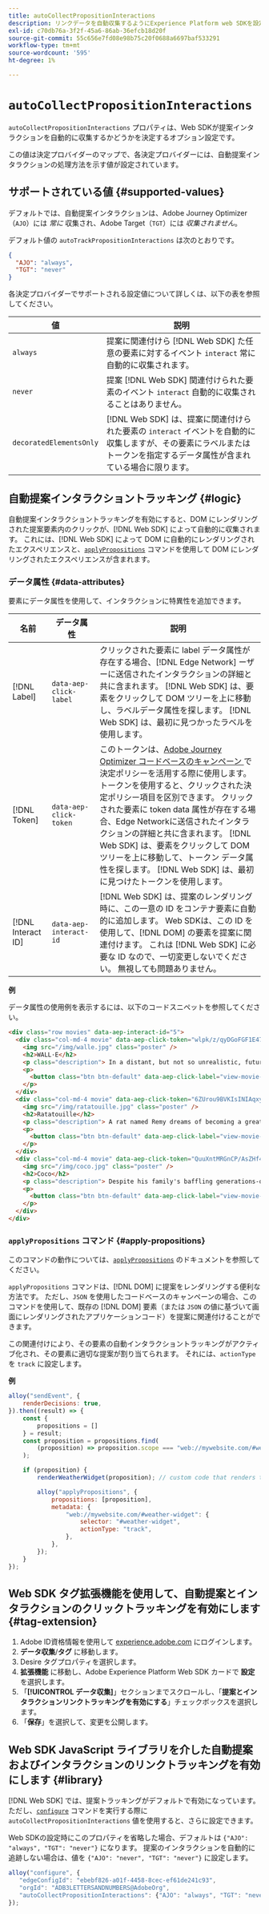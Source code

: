 ```yaml
---
title: autoCollectPropositionInteractions
description: リンクデータを自動収集するようにExperience Platform web SDKを設定する方法について説明します。
exl-id: c70db76a-3f2f-45a6-86ab-36efcb18d20f
source-git-commit: 55c656e7fd08e98b75c20f0688a6697baf533291
workflow-type: tm+mt
source-wordcount: '595'
ht-degree: 1%

---
```


# `autoCollectPropositionInteractions`

`autoCollectPropositionInteractions` プロパティは、Web SDKが提案インタラクションを自動的に収集するかどうかを決定するオプション設定です。

この値は決定プロバイダーのマップで、各決定プロバイダーには、自動提案インタラクションの処理方法を示す値が設定されています。

## サポートされている値 {#supported-values}

デフォルトでは、自動提案インタラクションは、Adobe Journey Optimizer（`AJO`）には _常に_ 収集され、Adobe Target（`TGT`）には _収集されません_。

デフォルト値の `autoTrackPropositionInteractions` は次のとおりです。

```json
{
  "AJO": "always",
  "TGT": "never"
}
```

各決定プロバイダーでサポートされる設定値について詳しくは、以下の表を参照してください。

| 値 | 説明 |
| --- | --- |
| `always` | 提案に関連付けら [!DNL Web SDK] た任意の要素に対するイベント `interact` 常に自動的に収集されます。 |
| `never` | 提案 [!DNL Web SDK] 関連付けられた要素のイベント `interact` 自動的に収集されることはありません。 |
| `decoratedElementsOnly` | [!DNL Web SDK] は、提案に関連付けられた要素の `interact` イベントを自動的に収集しますが、その要素にラベルまたはトークンを指定するデータ属性が含まれている場合に限ります。 |

## 自動提案インタラクショントラッキング {#logic}

自動提案インタラクショントラッキングを有効にすると、DOM にレンダリングされた提案要素内のクリックが、[!DNL Web SDK] によって自動的に収集されます。 これには、[!DNL Web SDK] によって DOM に自動的にレンダリングされたエクスペリエンスと、[`applyPropositions`](../applypropositions.md) コマンドを使用して DOM にレンダリングされたエクスペリエンスが含まれます。

### データ属性 {#data-attributes}

要素にデータ属性を使用して、インタラクションに特異性を追加できます。

| 名前 | データ属性 | 説明 |
| --- | --- | --- |
| [!DNL Label] | `data-aep-click-label` | クリックされた要素に label データ属性が存在する場合、[!DNL Edge Network] ーザーに送信されたインタラクションの詳細と共に含まれます。 [!DNL Web SDK] は、要素をクリックして DOM ツリーを上に移動し、ラベルデータ属性を探します。 [!DNL Web SDK] は、最初に見つかったラベルを使用します。 |
| [!DNL Token] | `data-aep-click-token` | このトークンは、[Adobe Journey Optimizer コードベースのキャンペーン ](https://experienceleague.adobe.com/ja/docs/journey-optimizer/using/code-based-experience/get-started-code-based) で決定ポリシーを活用する際に使用します。 トークンを使用すると、クリックされた決定ポリシー項目を区別できます。 クリックされた要素に token data 属性が存在する場合、Edge Networkに送信されたインタラクションの詳細と共に含まれます。 [!DNL Web SDK] は、要素をクリックして DOM ツリーを上に移動して、トークン データ属性を探します。 [!DNL Web SDK] は、最初に見つけたトークンを使用します。 |
| [!DNL Interact ID] | `data-aep-interact-id` | [!DNL Web SDK] は、提案のレンダリング時に、この一意の ID をコンテナ要素に自動的に追加します。 Web SDKは、この ID を使用して、[!DNL DOM] の要素を提案に関連付けます。 これは [!DNL Web SDK] に必要な ID なので、一切変更しないでください。 無視しても問題ありません。 |

**例**

データ属性の使用例を表示するには、以下のコードスニペットを参照してください。

```html
<div class="row movies" data-aep-interact-id="5">
  <div class="col-md-4 movie" data-aep-click-token="wlpk/z/qyDGoFGF1E47O0w">
    <img src="/img/walle.jpg" class="poster" />
    <h2>WALL·E</h2>
    <p class="description"> In a distant, but not so unrealistic, future where mankind has abandoned earth because it has become covered with trash from products sold by the powerful multi-national Buy N Large corporation, WALL-E, a garbage collecting robot has been left to clean up the mess. </p>
    <p>
      <button class="btn btn-default" data-aep-click-label="view-movie-WALL·E"> View details >> </button>
    </p>
  </div>
  <div class="col-md-4 movie" data-aep-click-token="6ZUrou9BVKIsINIAqxylzw">
    <img src="/img/ratatouille.jpg" class="poster" />
    <h2>Ratatouille</h2>
    <p class="description"> A rat named Remy dreams of becoming a great French chef despite his family's wishes and the obvious problem of being a rat in a decidedly rodent-phobic profession. When fate places Remy in the sewers of Paris, he finds himself ideally situated beneath a restaurant made famous by his culinary hero, Auguste Gusteau. </p>
    <p>
      <button class="btn btn-default" data-aep-click-label="view-movie-Ratatouille"> View details >> </button>
    </p>
  </div>
  <div class="col-md-4 movie" data-aep-click-token="QuuXntMRGnCP/AsZHf4pnQ">
    <img src="/img/coco.jpg" class="poster" />
    <h2>Coco</h2>
    <p class="description"> Despite his family's baffling generations-old ban on music, Miguel dreams of becoming an accomplished musician like his idol, Ernesto de la Cruz. Desperate to prove his talent, Miguel finds himself in the stunning and colorful Land of the Dead following a mysterious chain of events. </p>
    <p>
      <button class="btn btn-default" data-aep-click-label="view-movie-Coco"> View details >> </button>
    </p>
  </div>
</div>
```

### `applyPropositions` コマンド {#apply-propositions}

このコマンドの動作については、[`applyPropositions`](../applypropositions.md) のドキュメントを参照してください。

`applyPropositions` コマンドは、[!DNL DOM] に提案をレンダリングする便利な方法です。 ただし、`JSON` を使用したコードベースのキャンペーンの場合、このコマンドを使用して、既存の [!DNL DOM] 要素（または `JSON` の値に基づいて画面にレンダリングされたアプリケーションコード）を提案に関連付けることができます。

この関連付けにより、その要素の自動インタラクショントラッキングがアクティブ化され、その要素に適切な提案が割り当てられます。 それには、`actionType` を `track` に設定します。

**例**

```javascript
alloy("sendEvent", {
    renderDecisions: true,
}).then((result) => {
    const {
        propositions = []
    } = result;
    const proposition = propositions.find(
        (proposition) => proposition.scope === "web://mywebsite.com/#weather-widget"
    );

    if (proposition) {
        renderWeatherWidget(proposition); // custom code that renders the weather widget based on the code-based campaign JSON

        alloy("applyPropositions", {
            propositions: [proposition],
            metadata: {
                "web://mywebsite.com/#weather-widget": {
                    selector: "#weather-widget",
                    actionType: "track",
                },
            },
        });
    }
});
```

## Web SDK タグ拡張機能を使用して、自動提案とインタラクションのクリックトラッキングを有効にします {#tag-extension}

1. Adobe ID資格情報を使用して [experience.adobe.com](https://experience.adobe.com) にログインします。
1. **データ収集**/**タグ** に移動します。
1. Desire タグプロパティを選択します。
1. **拡張機能** に移動し、Adobe Experience Platform Web SDK カードで **設定** を選択します。
1. 「**[!UICONTROL データ収集]**」セクションまでスクロールし、「**提案とインタラクションリンクトラッキングを有効にする**」チェックボックスを選択します。
1. 「**保存**」を選択して、変更を公開します。

## Web SDK JavaScript ライブラリを介した自動提案およびインタラクションのリンクトラッキングを有効にします {#library}

[!DNL Web SDK] では、提案トラッキングがデフォルトで有効になっています。 ただし、[`configure`](../configure/overview.md) コマンドを実行する際に `autoCollectPropositionInteractions` 値を使用すると、さらに設定できます。

Web SDKの設定時にこのプロパティを省略した場合、デフォルトは `{"AJO": "always", "TGT": "never"}` になります。 提案のインタラクションを自動的に追跡しない場合は、値を `{"AJO": "never", "TGT": "never"}` に設定します。

```javascript
alloy("configure", {
   "edgeConfigId": "ebebf826-a01f-4458-8cec-ef61de241c93",
   "orgId": "ADB3LETTERSANDNUMBERS@AdobeOrg",
   "autoCollectPropositionInteractions": {"AJO": "always", "TGT": "never"}
});
```
